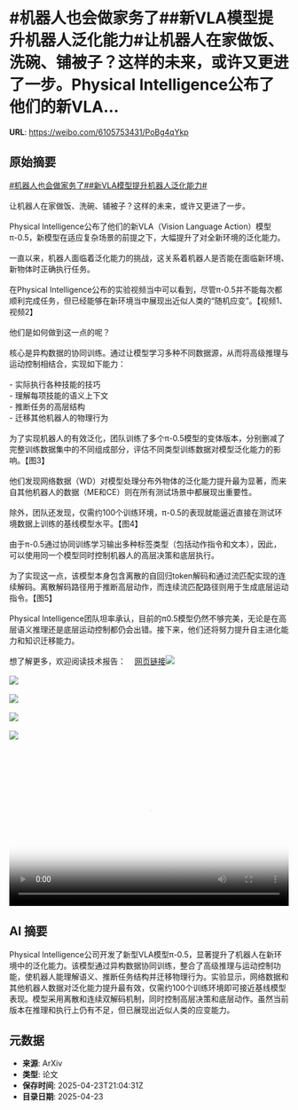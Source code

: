 # #机器人也会做家务了##新VLA模型提升机器人泛化能力#让机器人在家做饭、洗碗、铺被子？这样的未来，或许又更进了一步。Physical Intelligence公布了他们的新VLA...

**URL**: https://weibo.com/6105753431/PoBg4qYkp

## 原始摘要

<a href="https://m.weibo.cn/search?containerid=231522type%3D1%26t%3D10%26q%3D%23%E6%9C%BA%E5%99%A8%E4%BA%BA%E4%B9%9F%E4%BC%9A%E5%81%9A%E5%AE%B6%E5%8A%A1%E4%BA%86%23&amp;extparam=%23%E6%9C%BA%E5%99%A8%E4%BA%BA%E4%B9%9F%E4%BC%9A%E5%81%9A%E5%AE%B6%E5%8A%A1%E4%BA%86%23" data-hide=""><span class="surl-text">#机器人也会做家务了#</span></a><a href="https://m.weibo.cn/search?containerid=231522type%3D1%26t%3D10%26q%3D%23%E6%96%B0VLA%E6%A8%A1%E5%9E%8B%E6%8F%90%E5%8D%87%E6%9C%BA%E5%99%A8%E4%BA%BA%E6%B3%9B%E5%8C%96%E8%83%BD%E5%8A%9B%23&amp;extparam=%23%E6%96%B0VLA%E6%A8%A1%E5%9E%8B%E6%8F%90%E5%8D%87%E6%9C%BA%E5%99%A8%E4%BA%BA%E6%B3%9B%E5%8C%96%E8%83%BD%E5%8A%9B%23" data-hide=""><span class="surl-text">#新VLA模型提升机器人泛化能力#</span></a><br><br>让机器人在家做饭、洗碗、铺被子？这样的未来，或许又更进了一步。<br><br>Physical Intelligence公布了他们的新VLA（Vision Language Action）模型π-0.5，新模型在适应复杂场景的前提之下，大幅提升了对全新环境的泛化能力。<br><br>一直以来，机器人面临着泛化能力的挑战，这关系着机器人是否能在面临新环境、新物体时正确执行任务。<br><br>在Physical Intelligence公布的实验视频当中可以看到，尽管π-0.5并不能每次都顺利完成任务，但已经能够在新环境当中展现出近似人类的“随机应变”。【视频1、视频2】<br><br>他们是如何做到这一点的呢？<br><br>核心是异构数据的协同训练。通过让模型学习多种不同数据源，从而将高级推理与运动控制相结合，实现如下能力：<br><br>- 实际执行各种技能的技巧<br>- 理解每项技能的语义上下文<br>- 推断任务的高层结构<br>- 迁移其他机器人的物理行为<br><br>为了实现机器人的有效泛化，团队训练了多个π-0.5模型的变体版本，分别删减了完整训练数据集中的不同组成部分，评估不同类型训练数据对模型泛化能力的影响。【图3】<br><br>他们发现网络数据（WD）对模型处理分布外物体的泛化能力提升最为显著，而来自其他机器人的数据（ME和CE）则在所有测试场景中都展现出重要性。<br><br>除外，团队还发现，仅需约100个训练环境，π-0.5的表现就能逼近直接在测试环境数据上训练的基线模型水平。【图4】<br><br>由于π-0.5通过协同训练学习输出多种标签类型（包括动作指令和文本），因此，可以使用同一个模型同时控制机器人的高层决策和底层执行。<br><br>为了实现这一点，该模型本身包含离散的自回归token解码和通过流匹配实现的连续解码。离散解码路径用于推断高层动作，而连续流匹配路径则用于生成底层运动指令。【图5】<br><br>Physical Intelligence团队坦率承认，目前的π0.5模型仍然不够完美，无论是在高层语义推理还是底层运动控制都仍会出错。接下来，他们还将努力提升自主进化能力和知识迁移能力。<br><br>想了解更多，欢迎阅读技术报告：<a href="https://weibo.cn/sinaurl?u=https%3A%2F%2Fwww.physicalintelligence.company%2Fblog%2Fpi05" data-hide=""><span class="url-icon"><img style="width: 1rem;height: 1rem" src="https://h5.sinaimg.cn/upload/2015/09/25/3/timeline_card_small_web_default.png" referrerpolicy="no-referrer"></span><span class="surl-text">网页链接</span></a><img style="" src="https://tvax4.sinaimg.cn/large/006Fd7o3ly1i0qtox0js4j30kg0dcgme.jpg" referrerpolicy="no-referrer"><br><br><img style="" src="https://tvax3.sinaimg.cn/large/006Fd7o3ly1i0qtoyoz2xj30nq0dc3zo.jpg" referrerpolicy="no-referrer"><br><br><img style="" src="https://tvax1.sinaimg.cn/large/006Fd7o3gy1i0qtnplhu4j31q810inhx.jpg" referrerpolicy="no-referrer"><br><br><img style="" src="https://tvax2.sinaimg.cn/large/006Fd7o3gy1i0qtnt6p3oj31oe1387nc.jpg" referrerpolicy="no-referrer"><br><br><img style="" src="https://tvax2.sinaimg.cn/large/006Fd7o3gy1i0qtny7eimj31re0yqb1h.jpg" referrerpolicy="no-referrer"><br><br><br clear="both"><div style="clear: both"></div><video controls="controls" poster="https://tvax4.sinaimg.cn/orj480/006Fd7o3ly1i0qtoxfh2cj30kg0dcgme.jpg" style="width: 100%"><source src="https://f.video.weibocdn.com/o0/pg0bVaz2lx08nHmQU8CY010412008hqc0E010.mp4?label=mp4_hd&amp;template=736x480.25.0&amp;ori=0&amp;ps=1CwnkDw1GXwCQx&amp;Expires=1745445761&amp;ssig=2%2FmjBflAvH&amp;KID=unistore,video"><source src="https://f.video.weibocdn.com/o0/Bfm8lIS2lx08nHmQN6Qo010412004GiG0E010.mp4?label=mp4_ld&amp;template=552x360.25.0&amp;ori=0&amp;ps=1CwnkDw1GXwCQx&amp;Expires=1745445761&amp;ssig=nBFdTXQjr%2B&amp;KID=unistore,video"><p>视频无法显示，请前往<a href="https://video.weibo.com/show?fid=1034%3A5158630295797780" target="_blank" rel="noopener noreferrer">微博视频</a>观看。</p></video>

## AI 摘要

Physical Intelligence公司开发了新型VLA模型π-0.5，显著提升了机器人在新环境中的泛化能力。该模型通过异构数据协同训练，整合了高级推理与运动控制功能，使机器人能理解语义、推断任务结构并迁移物理行为。实验显示，网络数据和其他机器人数据对泛化能力提升最有效，仅需约100个训练环境即可接近基线模型表现。模型采用离散和连续双解码机制，同时控制高层决策和底层动作。虽然当前版本在推理和执行上仍有不足，但已展现出近似人类的应变能力。

## 元数据

- **来源**: ArXiv
- **类型**: 论文
- **保存时间**: 2025-04-23T21:04:31Z
- **目录日期**: 2025-04-23
